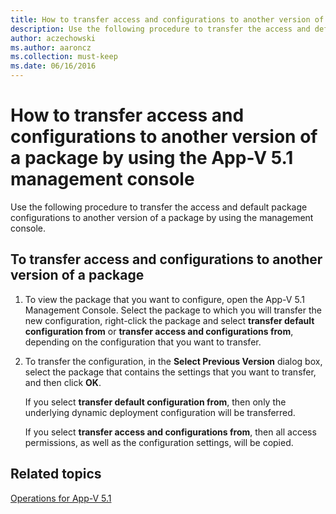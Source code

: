 ```yaml
---
title: How to transfer access and configurations to another version of a package by using the App-V 5.1 management console
description: Use the following procedure to transfer the access and default package configurations to another version of a package by using the App-V 5.1 management console.
author: aczechowski
ms.author: aaroncz
ms.collection: must-keep
ms.date: 06/16/2016
---
```


# How to transfer access and configurations to another version of a package by using the App-V 5.1 management console

Use the following procedure to transfer the access and default package configurations to another version of a package by using the management console.

## To transfer access and configurations to another version of a package

1.  To view the package that you want to configure, open the App-V 5.1 Management Console. Select the package to which you will transfer the new configuration, right-click the package and select **transfer default configuration from** or **transfer access and configurations from**, depending on the configuration that you want to transfer.

2.  To transfer the configuration, in the **Select Previous Version** dialog box, select the package that contains the settings that you want to transfer, and then click **OK**.

    If you select **transfer default configuration from**, then only the underlying dynamic deployment configuration will be transferred.

    If you select **transfer access and configurations from**, then all access permissions, as well as the configuration settings, will be copied.

## Related topics

[Operations for App-V 5.1](operations-for-app-v-51.md)
